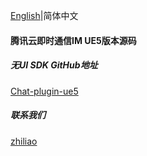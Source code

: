 [English](./README.md)|简体中文

#### 腾讯云即时通信IM UE5版本源码



##### 无UI SDK GitHub地址

[Chat-plugin-ue5](https://github.com/TencentCloud/chat-plugin-ue5)


##### 联系我们

[zhiliao](https://zhiliao.qq.com/)

